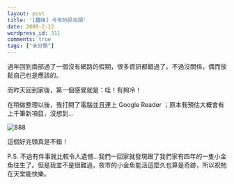 ```yaml
---
layout: post
title: '[趣味] 今年的好兆頭'
date: 2008-2-12
wordpress_id: 311
comments: true
tags: ["未分類"]
---
```


過年回到南部過了一個沒有網路的假期，很多資訊都錯過了。不過沒關係，偶而放鬆自己也是應該的。

而昨天回到家後，第一個感覺就是：哇！有夠冷！

在稍做整理以後，我打開了電腦並且連上 Google Reader ；原本我預估大概會有上千筆新項目，沒想到... 

![888](http://www.jaceju.net/images/888.gif)

這個好兆頭真是不錯！

P.S. 不過有件事就比較令人遺憾...我們一回家就發現跟了我們家有四年的一隻小金魚往生了。但是我並不是很難過，夜市的小金魚能活這麼久也算是奇跡，所以祝牠在天堂能快樂。 
